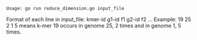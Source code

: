 
	Usage: go run reduce_dimension.go input_file

Format of each line in input_file: kmer-id g1-id f1 g2-id f2 ...
Example: 19 25 2 1 5 means k-mer 19 occurs in genome 25, 2 times and in genome 1, 5 times.


